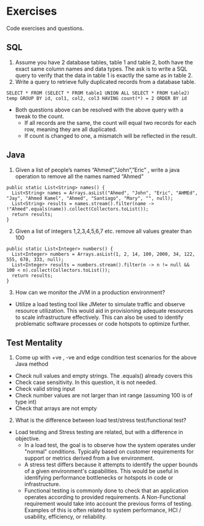 # Exercises
Code exercises and questions.

## SQL
1. Assume you have 2 database tables, table 1 and table 2, both have the exact same column names and data types. The ask is to write a SQL query to verify that the data in table 1 is exactly the same as in table 2. 
2. Write a query to retrieve fully duplicated records from a database table.
```
SELECT * FROM (SELECT * FROM table1 UNION ALL SELECT * FROM table2) temp GROUP BY id, col1, col2, col3 HAVING count(*) = 2 ORDER BY id
```
  - Both questions above can be resolved with the above query with a tweak to the count.  
    - If all records are the same, the count will equal two records for each row, meaning they are all duplicated. 
    - If count is changed to one, a mismatch will be reflected in the result.

## Java
1. Given a list of people’s names “Ahmed”,”John”,”Eric” , write a  java operation to remove all the names named “Ahmed”
```
public static List<String> names() {
  List<String> names = Arrays.asList("Ahmed", "John", "Eric", "AHMEd", "Jay", "Ahmed Kamel", "Ahmed", "Santiago", "Mary", "", null);
  List<String> results = names.stream().filter(name -> !"Ahmed".equals(name)).collect(Collectors.toList());
  return results;
}		
```
2. Given a list of integers 1,2,3,4,5,6,7 etc. remove all values greater than 100
```
public static List<Integer> numbers() {
  List<Integer> numbers = Arrays.asList(1, 2, 14, 100, 2000, 34, 122, 555, 678, 333, null);
  List<Integer> results = numbers.stream().filter(n -> n != null && 100 < n).collect(Collectors.toList());
  return results;
}
```
3. How can we monitor the JVM in a production environment?
  - Utilize a load testing tool like JMeter to simulate traffic and observe resource utilization.  This would aid in provisioning adequate resources to scale infrastructure effectively.  This can also be used to identify problematic software processes or code hotspots to optimize further. 

## Test Mentality
1. Come up with +ve , -ve and edge condition test scenarios for the above Java method
  - Check null values and empty strings. The .equals() already covers this
  - Check case sensitivity. In this question, it is not needed.
  - Check valid string input
  - Check number values are not larger than int range (assuming 100 is of type int)
  - Check that arrays are not empty
2. What is the difference between load test/stress test/functional test?
  - Load testing and Stress testing are related, but with a difference in objective.  
    - In a load test, the goal is to observe how the system operates under "normal" conditions.  Typically based on customer requirements for support or metrics derived from a live environment.  
    - A stress test differs because it attempts to identify the upper bounds of a given environment's capabilities.  This would be useful in identifying performance bottlenecks or hotspots in code or infrastructure. 
    - Functional testing is commonly done to check that an application operates according to provided requirements.  A Non-Functional requirement would take into account the previous forms of testing. Examples of this is often related to system performance, HCI / usability, efficiency, or reliability.

